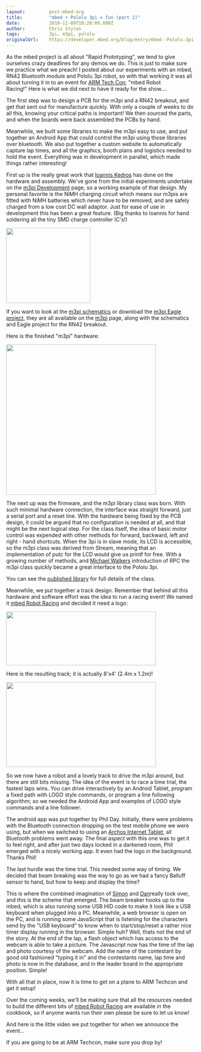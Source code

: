 ```yaml
---
layout:         post-mbed-org
title:          "mbed + Pololu 3pi = fun (part 2)"
date:           2010-11-09T10:20:09.000Z
author:         Chris Styles
tags:           3pi, m3pi, pololu
originalUrl:    https://developer.mbed.org/blog/entry/mbed--Pololu-3pi--fun-part-2/
---
```


<p>As the mbed project is all about &quot;Rapid Prototyping&quot;, we tend
  to give ourselves crazy deadlines for any demos we do. This is just to
  make sure we practice what we preach! I posted about our experiments&#xA0;with
  an mbed, RN42&#xA0;Bluetooth&#xA0;module and Pololu 3pi robot, so with
  that working it was all about turning it in to an event for <a href="http://vault.eetimes.com/armconference/">ARM Tech Con</a>;
  &quot;mbed Robot Racing!&quot;&#xA0;Here is what we did next to have it
  ready for the show....</p>
<p>The first step was to design a PCB for the m3pi and a RN42 breakout, and
  get that sent out for manufacture quickly. With only a couple of weeks
  to do all this, knowing your critical paths is important! We then sourced
  the parts, and when the boards were back assembled the PCBs by hand.</p>
<p>Meanwhile, we built some libraries to make the m3pi easy to use, and put
  together an Android App that could control the m3pi using those libraries
  over bluetooth. We also put together a custom website to automatically
  capture lap times, and all the graphics, booth plans and logistics needed
  to hold the event. Everything was in development in parallel, which made
  things rather interesting!</p>
<p>First up is the really great work that <a href="http://mbed.org/users/Lykos1986/">Ioannis Kedros</a> has
  done on the hardware and assembly. We&apos;ve gone from the initial experiments
  undertake on the <a href="http://mbed.org/cookbook/m3pi-Development">m3pi Development</a> page,
  so a working example of that design. My personal favorite is the NiMH charging
  circuit which means our m3pis are fitted with NiMH batteries which never
  have to be removed, and are safely charged from a low cost DC wall adaptor.
  Just for ease of use in development this has been a great feature. (Big
  thanks to Ioannis for hand soldering all the tiny SMD charge controller
  IC&apos;s!)</p>
<p>
  <img alt="" height="200" src="http://mbed.org/media/uploads/chris/m3pi-layout.png"
  width="225">
</p>
<p>If you want to look at the <a href="http://mbed.org/media/uploads/chris/m3pi-schematic.pdf">m3pi schematics</a> or
  download the <a href="http://mbed.org/media/uploads/chris/m3pi.zip">m3pi Eagle project</a>,
  they are all available on the <a href="http://mbed.org/cookbook/m3pi">m3pi</a> page,
  along with the schematics and Eagle project for the RN42 breakout.</p>
<p></p>
<p>Here is the finished &quot;m3pi&quot; hardware:</p>
<p>
  <img alt="" height="400" src="http://mbed.org/media/uploads/chris/_scaled_processed_dscf7015_am.jpg"
  style="" width="400">
</p>
<p></p>
<p>The next up was the firmware, and the m3pi library class was born. With
  such minimal hardware connection, the interface was straight forward, just
  a serial port and a reset line. With the hardware being fixed by the PCB
  design, it could be argued that no configuration is needed at all, and
  that might be the next logical step. For the class itself, the idea of
  basic motor control was expended with other methods for forward, backward,
  left and right - hand shortcuts. When the 3pi is in slave mode, its LCD
  is accessible, so the m3pi class was derived from Stream, meaning that
  an implementation of putc for the LCD would give us printf for free. With
  a growing number of methods, and <a href="http://mbed.org/users/MichaelW">Michael Walkers</a> introduction&#xA0;of
  RPC the m3pi class quickly became a great interface to the Pololu 3pi.</p>
<p>You can see the <a href="http://mbed.org/users/chris/libraries/m3pi/lhhd8f/docs/classm3pi.html">published library</a> for
  full details of the class.</p>
<p>Meanwhile, we put together a track design. Remember that behind all this
  hardware and software effort was the idea to run a racing event! We named
  it <a href="http://mbed.org/cookbook/mbedRobotRacing">mbed Robot Racing</a> and
  decided it need a logo:</p>
<p>
  <img alt="" height="143" src="http://mbed.org/media/uploads/chris/_scaled_mbed_robot_racing_logo.png"
  width="400">
</p>
<p>Here is the resulting track; it is actually 8&apos;x4&apos; (2.4m x 1.2m)!</p>
<p>
  <img alt="" height="226" src="http://mbed.org/media/uploads/chris/_scaled_mbed_robot_racetrack.png"
  width="400">
</p>
<p>So we now have a robot and a lovely track to drive the m3pi around, but
  there are still bits missing. The idea of the event is to race a time trial,
  the fastest laps wins. You can drive interactively by an Android Tablet,
  program a fixed path with LOGO style commands, or program a line following
  algorithm; so we needed the Android App and examples of LOGO style commands
  and a line follower.</p>
<p>The android app was put together by Phil Day. Initially, there were problems
  with the Bluetooth connection dropping on the test mobile phone we were
  using, but when we switched to using an <a href="http://www.archos.com/products/ta/archos_28it/index.html">Archos Internet Tablet</a>,
  all Bluetooth problems went away. The final aspect with this one was to
  get it to feel right, and after just two days locked in a darkened room,
  Phil emerged with a nicely working app. It even had the logo in the background.
  Thanks Phil!</p>
<p>The last hurdle was the time trial. This needed some way of timing. We
  decided that beam breaking was the way to go as we had a fancy Balluff
  sensor to hand, but how to keep and display the time?</p>
<p>This is where the combined imagination of <a href="http://mbed.org/users/simon">Simon</a> and
  <a
  href="http://mbed.org/users/dan">Dan</a>really took over, and this is the scheme that emerged. The beam
    breaker hooks up to the mbed, which is also running some USB HID code to
    make it look like a USB keyboard when plugged into a PC. Meanwhile, a web
    browser is open on the PC, and is running some JavaScript that is listening
    for the characters send by the &quot;USB keyboard&quot; to know when to
    start/stop/reset a rather nice timer display running in the browser. Simple
    huh? Well, thats not the end of the story. At the end of the lap, a flash
    object which has access to the webcam is able to take a picture. The Javascript
    now has the time of the lap and photo courtesy of the webcam. Add the name
    of the contestant by good old fashioned &quot;typing it in&quot; and the
    contestants name, lap time and photo is now in the database, and in the
    leader board in the appropriate position. Simple!</p>
<p>With all that in place, now it is time to get on a plane to ARM Techcon
  and get it setup!</p>
<p>Over the coming weeks, we&apos;ll be making sure that all the resources
  needed to build the different bits of <a href="http://mbed.org/cookbook/mbedRobotRacing">mbed Robot Racing</a> are
  available in the cookbook, so if anyone wants run their own please be sure
  to let us know!</p>
<p>And here is the little video we put together for when we announce the
  event...</p>
<p>
  <object data="http://www.youtube.com/v/iyby-1_aMkU" height="350" type="application/x-shockwave-flash"
  width="425">
    <param name="data" value="http://www.youtube.com/v/iyby-1_aMkU">
    <param name="src" value="http://www.youtube.com/v/iyby-1_aMkU">
  </object>
</p>
<p>If you are going to be at ARM Techcon, make sure you drop by!</p>
